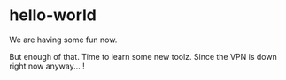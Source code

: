 # hello-world
We are having some fun now.

But enough of that. Time to learn some new toolz. 
Since the VPN is down right now anyway... !
